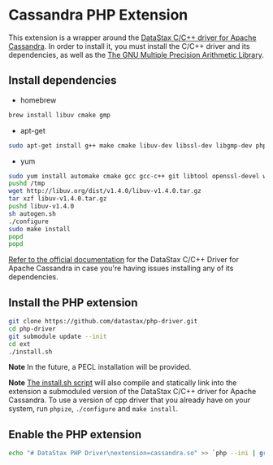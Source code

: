 # Cassandra PHP Extension

This extension is a wrapper around the [DataStax C/C++ driver for Apache
Cassandra](http://datastax.github.io/cpp-driver/). In order to install it, you
must install the C/C++ driver and its dependencies, as well as the [The GNU
Multiple Precision Arithmetic Library](https://gmplib.org/).

## Install dependencies

* homebrew

```bash
brew install libuv cmake gmp
```

* apt-get

```bash
sudo apt-get install g++ make cmake libuv-dev libssl-dev libgmp-dev php5 php5-dev openssl
```

* yum

```bash
sudo yum install automake cmake gcc gcc-c++ git libtool openssl-devel wget gmp gmp-devel boost php-devel
pushd /tmp
wget http://libuv.org/dist/v1.4.0/libuv-v1.4.0.tar.gz
tar xzf libuv-v1.4.0.tar.gz
pushd libuv-v1.4.0
sh autogen.sh
./configure
sudo make install
popd
popd
```

[Refer to the official documentation](http://datastax.github.io/cpp-driver/topics/building/)
for the DataStax C/C++ Driver for Apache Cassandra in case you're having issues
installing any of its dependencies.

## Install the PHP extension

```bash
git clone https://github.com/datastax/php-driver.git
cd php-driver
git submodule update --init
cd ext
./install.sh
```

**Note** In the future, a PECL installation will be provided.

**Note** [The install.sh script](install.sh#L25-L35) will also compile and
statically link into the extension a submoduled version of the DataStax C/C++
driver for Apache Cassandra. To use a version of cpp driver that you already
have on your system, run `phpize`, `./configure` and `make install`.

## Enable the PHP extension

```bash
echo "# DataStax PHP Driver\nextension=cassandra.so" >> `php --ini | grep "Loaded Configuration" | sed -e "s|.*:\s*||"`
```
